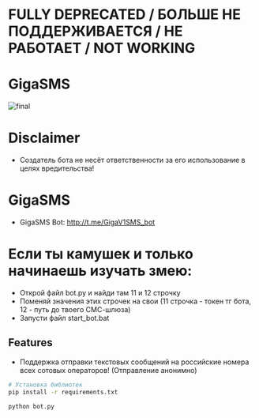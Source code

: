 # FULLY DEPRECATED / БОЛЬШЕ НЕ ПОДДЕРЖИВАЕТСЯ / НЕ РАБОТАЕТ / NOT WORKING 


# GigaSMS
![final](https://github.com/WhiteHodok/GigaSMS/assets/39564937/4a6d446d-4846-4c37-9c69-edf2c9aa1f33)


# Disclaimer
- Создатель бота не несёт ответственности за его использование в целях вредительства!


# GigaSMS


- GigaSMS Bot: http://t.me/GigaV1SMS_bot


# Если ты камушек и только начинаешь изучать змею:
- Открой файл bot.py и найди там 11 и 12 строчку
- Поменяй значения этих строчек на свои (11 строчка - токен тг бота, 12 - путь до твоего СМС-шлюза)
- Запусти файл start_bot.bat


## Features

- Поддержка отправки текстовых сообщений на российские номера всех сотовых операторов! (Отправление анонимно)





```sh
# Установка библиотек
pip install -r requirements.txt

python bot.py



